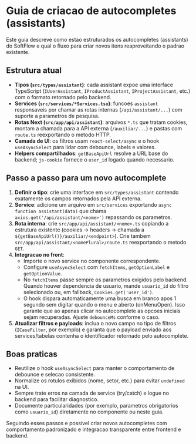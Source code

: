 # Guia de criacao de autocompletes (assistants)

Este guia descreve como estao estruturados os autocompletes (assistants) do SoftFlow e qual o fluxo para criar novos itens reaproveitando o padrao existente.

## Estrutura atual
- **Tipos (`src/types/assistant`)**: cada assistant expoe uma interface TypeScript (`IUserAssistant`, `IProductAssistant`, `IProjectAssistant`, etc.) com o formato retornado pelo backend.
- **Services (`src/services/*Services.tsx`)**: funcoes `assistant` responsaveis por chamar as rotas internas (`/api/assistant/...`) com suporte a parametros de pesquisa.
- **Rotas Next (`src/app/api/assistant`)**: arquivos `*.ts` que tratam cookies, montam a chamada para a API externa (`/auxiliar/...`) e pastas com `route.ts` reexportando o metodo HTTP.
- **Camada de UI**: os filtros usam `react-select/async` e o hook `useAsyncSelect` para lidar com debounce, labels e valores.
- **Helpers compartilhados**: `getBaseApiUrl` resolve a URL base do backend; `js-cookie` fornece o `user_id` logado quando necessario.

## Passo a passo para um novo autocomplete
1. **Definir o tipo**: crie uma interface em `src/types/assistant` contendo exatamente os campos retornados pela API externa.
2. **Service**: adicione um arquivo em `src/services` exportando `async function assistant(data)` que chama `axios.get('/api/assistant/<nome>')` repassando os parametros.
3. **Rota interna**: crie `src/app/api/assistant/<nome>.ts` copiando a estrutura existente (cookies -> headers -> chamada a `${getBaseApiUrl()}/auxiliar/<endpoint>`). Crie tambem `src/app/api/assistant/<nomePlural>/route.ts` reexportando o metodo `GET`.
4. **Integracao no front**:
   - Importe o novo service no componente correspondente.
   - Configure `useAsyncSelect` com `fetchItems`, `getOptionLabel` e `getOptionValue`.
   - No `fetchItems` passe sempre os parametros exigidos pelo backend. Quando houver dependencia de usuario, mande `usuario_id` do filtro selecionado ou, em fallback, `Cookies.get('user_id')`.
   - O hook dispara automaticamente uma busca em branco apos 1 segundo sem digitar quando o menu e aberto (onMenuOpen). Isso garante que ao apenas clicar no autocomplete as opcoes iniciais sejam recuperadas. Ajuste `debounceMs` conforme o caso.
5. **Atualizar filtros e payloads**: inclua o novo campo no tipo de filtros (`ICaseFilter`, por exemplo) e garanta que o payload enviado aos services/tabelas contenha o identificador retornado pelo autocomplete.

## Boas praticas
- Reutilize o hook `useAsyncSelect` para manter o comportamento de debounce e selecao consistente.
- Normalize os rotulos exibidos (nome, setor, etc.) para evitar `undefined` na UI.
- Sempre trate erros na camada de service (try/catch) e logue no backend para facilitar diagnostico.
- Documente particularidades (por exemplo, parametros obrigatorios como `usuario_id`) diretamente no componente ou neste guia.

Seguindo esses passos e possivel criar novos autocompletes com comportamento padronizado e integracao transparente entre frontend e backend.
